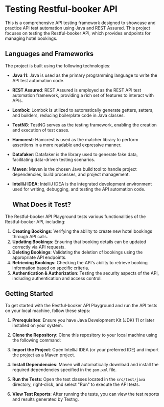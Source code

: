 # Testing Restful-booker API 

This is a comprehensive API testing framework designed to showcase and practice API test automation using Java and REST Assured. This project focuses on testing the Restful-booker API, which provides endpoints for managing hotel bookings.

## Languages and Frameworks

The project is built using the following technologies:

- **Java 11**: Java is used as the primary programming language to write the API test automation code.
- **REST Assured**: REST Assured is employed as the REST API test automation framework, providing a rich set of features to interact with APIs.
- **Lombok**: Lombok is utilized to automatically generate getters, setters, and builders, reducing boilerplate code in Java classes.
- **TestNG**: TestNG serves as the testing framework, enabling the creation and execution of test cases.
- **Hamcrest**: Hamcrest is used as the matcher library to perform assertions in a more readable and expressive manner.
- **Datafaker**: Datafaker is the library used to generate fake data, facilitating data-driven testing scenarios.
- **Maven**: Maven is the chosen Java build tool to handle project dependencies, build processes, and project management.
- **IntelliJ IDEA**: IntelliJ IDEA is the integrated development environment used for writing, debugging, and testing the API automation code.

  ## What Does it Test?

The Restful-booker API Playground tests various functionalities of the Restful-booker API, including:

1. **Creating Bookings**: Verifying the ability to create new hotel bookings through API calls.
2. **Updating Bookings**: Ensuring that booking details can be updated correctly via API requests.
3. **Deleting Bookings**: Validating the deletion of bookings using the appropriate API endpoints.
4. **Retrieving Bookings**: Checking the API's ability to retrieve booking information based on specific criteria.
5. **Authentication & Authorization**: Testing the security aspects of the API, including authentication and access control.


## Getting Started

To get started with the Restful-booker API Playground and run the API tests on your local machine, follow these steps:

1. **Prerequisites**: Ensure you have Java Development Kit (JDK) 11 or later installed on your system.

2. **Clone the Repository**: Clone this repository to your local machine using the following command:


3. **Import the Project**: Open IntelliJ IDEA (or your preferred IDE) and import the project as a Maven project.

4. **Install Dependencies**: Maven will automatically download and install the required dependencies specified in the `pom.xml` file.

5. **Run the Tests**: Open the test classes located in the `src/test/java` directory, right-click, and select "Run" to execute the API tests.

6. **View Test Reports**: After running the tests, you can view the test reports and results generated by Testng.

